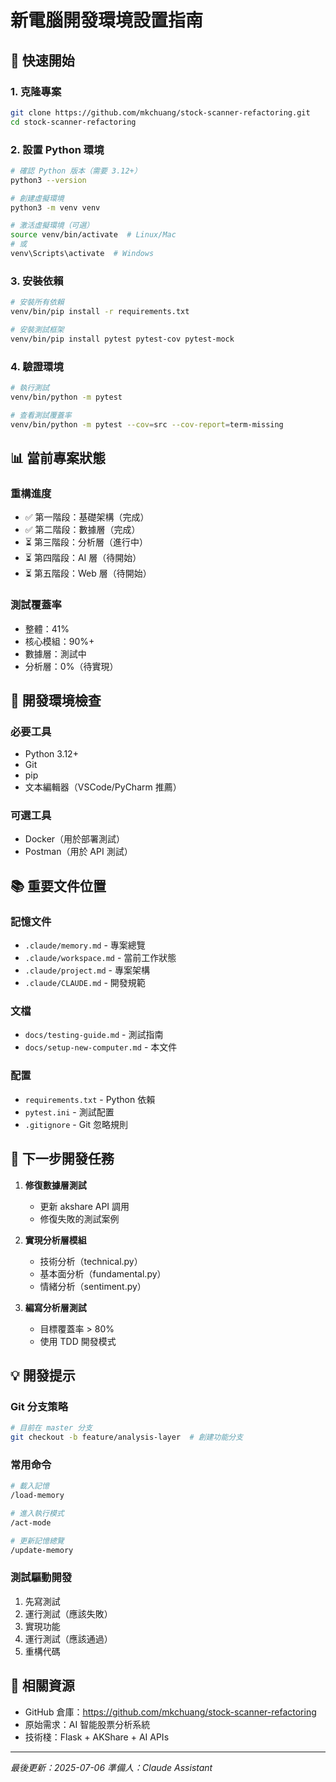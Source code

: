 # 新電腦開發環境設置指南

## 🚀 快速開始

### 1. 克隆專案
```bash
git clone https://github.com/mkchuang/stock-scanner-refactoring.git
cd stock-scanner-refactoring
```

### 2. 設置 Python 環境
```bash
# 確認 Python 版本（需要 3.12+）
python3 --version

# 創建虛擬環境
python3 -m venv venv

# 激活虛擬環境（可選）
source venv/bin/activate  # Linux/Mac
# 或
venv\Scripts\activate  # Windows
```

### 3. 安裝依賴
```bash
# 安裝所有依賴
venv/bin/pip install -r requirements.txt

# 安裝測試框架
venv/bin/pip install pytest pytest-cov pytest-mock
```

### 4. 驗證環境
```bash
# 執行測試
venv/bin/python -m pytest

# 查看測試覆蓋率
venv/bin/python -m pytest --cov=src --cov-report=term-missing
```

## 📊 當前專案狀態

### 重構進度
- ✅ 第一階段：基礎架構（完成）
- ✅ 第二階段：數據層（完成）
- ⏳ 第三階段：分析層（進行中）
- ⏳ 第四階段：AI 層（待開始）
- ⏳ 第五階段：Web 層（待開始）

### 測試覆蓋率
- 整體：41%
- 核心模組：90%+
- 數據層：測試中
- 分析層：0%（待實現）

## 🔧 開發環境檢查

### 必要工具
- Python 3.12+
- Git
- pip
- 文本編輯器（VSCode/PyCharm 推薦）

### 可選工具
- Docker（用於部署測試）
- Postman（用於 API 測試）

## 📚 重要文件位置

### 記憶文件
- `.claude/memory.md` - 專案總覽
- `.claude/workspace.md` - 當前工作狀態
- `.claude/project.md` - 專案架構
- `.claude/CLAUDE.md` - 開發規範

### 文檔
- `docs/testing-guide.md` - 測試指南
- `docs/setup-new-computer.md` - 本文件

### 配置
- `requirements.txt` - Python 依賴
- `pytest.ini` - 測試配置
- `.gitignore` - Git 忽略規則

## 🎯 下一步開發任務

1. **修復數據層測試**
   - 更新 akshare API 調用
   - 修復失敗的測試案例

2. **實現分析層模組**
   - 技術分析（technical.py）
   - 基本面分析（fundamental.py）
   - 情緒分析（sentiment.py）

3. **編寫分析層測試**
   - 目標覆蓋率 > 80%
   - 使用 TDD 開發模式

## 💡 開發提示

### Git 分支策略
```bash
# 目前在 master 分支
git checkout -b feature/analysis-layer  # 創建功能分支
```

### 常用命令
```bash
# 載入記憶
/load-memory

# 進入執行模式
/act-mode

# 更新記憶總覽
/update-memory
```

### 測試驅動開發
1. 先寫測試
2. 運行測試（應該失敗）
3. 實現功能
4. 運行測試（應該通過）
5. 重構代碼

## 🔗 相關資源

- GitHub 倉庫：https://github.com/mkchuang/stock-scanner-refactoring
- 原始需求：AI 智能股票分析系統
- 技術棧：Flask + AKShare + AI APIs

---
*最後更新：2025-07-06*
*準備人：Claude Assistant*
